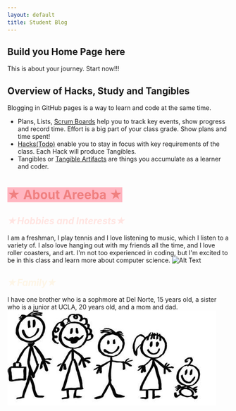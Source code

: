 ```yaml
---
layout: default
title: Student Blog
---
```



## Build you Home Page here 
This is about your journey. Start now!!!

## Overview of Hacks, Study and Tangibles
Blogging in GitHub pages is a way to learn and code at the same time. 

- Plans, Lists, [Scrum Boards](https://clickup.com/blog/scrum-board/) help you to track key events, show progress and record time.  Effort is a big part of your class grade.  Show plans and time spent!
- [Hacks(Todo)](https://levelup.gitconnected.com/six-ultimate-daily-hacks-for-every-programmer-60f5f10feae) enable you to stay in focus with key requirements of the class.  Each Hack will produce Tangibles.
- Tangibles or [Tangible Artifacts](https://en.wikipedia.org/wiki/Artifact_(software_development)) are things you accumulate as a learner and coder. 

# <span style="color: lightcoral;"><span style="background-color: lightpink;">**&#9733; About Areeba &#9733;**</span></span>
## <span style="color: mistyrose;">*&#9733;Hobbies and Interests&#9733;*</span>
I am a freshman, I play tennis and I love listening to music, which I listen to a variety of. I also love hanging out with my friends all the time, and I love roller coasters, and art. I'm not too experienced in coding, but I'm excited to be in this class and learn more about computer science.
![Alt Text](rollrcoase.avif)
## <span style="color: oldlace;">*&#9733;Family&#9733;*</span>
I have one brother who is a sophmore at Del Norte, 15 years old, a sister who is a junior at UCLA, 20 years old, and a mom and dad. 
![Alt Text](famiily.jpg)

